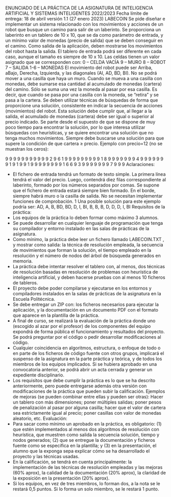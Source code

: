ENUNCIADO DE LA PRÁCTICA DE LA ASIGNATURA DE INTELIGENCIA
ARTIFICIAL Y SISTEMAS INTELIGENTES 2022/2023
Fecha límite de entrega: 18 de abril versión 1.1 (27 enero 2023)
LABECOIN
Se pide diseñar e implementar un sistema relacionado con los movimientos y acciones de un robot que
busque un camino para salir de un laberinto. Se proporciona un laberinto en un tablero de 10 x 10, que se
da como parámetro de entrada, y un mínimo valor de monedas (precio de salida) que se deben conseguir
en el camino. Como salida de la aplicación, deben mostrarse los movimientos del robot hasta la salida. El
tablero de entrada podrá ser diferente en cada caso, aunque el tamaño es siempre de 10 x 10. Las celdas
tienen un valor asignado que se corresponden con:
0 – CELDA VACÍA 9 – MURO 8 – ROBOT 7 – SALIDA 1-6 – MONEDAS
El movimiento del robot puede ser Arriba, aBajo, Derecha, Izquierda, y las diagonales (AI, AD, BD, BI).
No se podrá mover a una casilla que haya un muro. Cuando se mueva a una casilla con monedas, debe
sumarse esa cantidad al acumulado de monedas (cartera) del camino. Sólo se suma una vez la moneda al
pasar por esa casilla. Es decir, que cuando se pasa por una casilla con la moneda, se “retira” y se pasa a la
cartera.
 Se deben utilizar técnicas de búsquedas de forma que proporcione una solución, consistente en indicar la
secuencia de acciones (movimientos) del robot. Esta solución debe cumplir que, al llegar a la salida, el
acumulado de monedas (cartera) debe ser igual o superior al precio indicado. Se parte desde el supuesto
de que se dispone de muy poco tiempo para encontrar la solución, por lo que interesa utilizar búsquedas
con heurísticas, y se quiere encontrar una solución que no tenga muchos movimientos. Siempre debe
buscarse una solución para que supere la condición de que cartera ≥ precio.
Ejemplo con precio=12 (no se muestran los ceros):

9 9 9 9 9 9 9 9 9 9
9 2 9 6 1 9
9 9 9 9 9 9 9
9 1 8 9 9 9
9 9 9 9 4 9
9 9 9 9 9
9 1 9 1 9
9 1 9 9 9 9 9 9 9
9 1 6 6 9 3 9
9 9 9 9 9 9 7 9 9 9
Aclaraciones:
- El fichero de entrada tendrá un formato de texto simple. La primera línea tendrá el valor del precio.
Luego, contendrá diez filas correspondiente al laberinto, formado por los números separados por comas.
Se supone que el fichero de entrada estará siempre bien formado. En el borde, siempre habrá muro o la
casilla de salida. No se necesitan implementar funciones de comprobación.
1
Una posible solución para este ejemplo podría ser:
AD, A, B, BD, BD, D, I, BI, B, B, B, D, D, D, I, BI
Requisitos de la práctica:
- Los equipos de la práctica lo deben formar como máximo 3 alumnos.
- Se puede desarrollar en cualquier lenguaje de programación que tenga su compilador y entorno instalado
en las salas de prácticas de la asignatura.
- Como mínimo, la práctica debe leer un fichero llamado LABECOIN.TXT , y mostrar como salida: la
técnica de resolución empleada, la secuencia de movimientos que forman la solución, el tiempo empleado
en la resolución y el número de nodos del árbol de búsqueda generados en memoria.
- La práctica debe intentar resolver el tablero con, al menos, dos técnicas de resolución basadas en
resolución de problemas con heurística de inteligencia artificial, y deben hacerse pruebas con al menos 10
ficheros de tableros.
- El proyecto debe poder compilarse y ejecutarse en los entornos y compiladores instalados en la salas
de prácticas de la asignatura en la Escuela Politécnica.
- Se debe entregar un ZIP con: los ficheros necesarios para ejecutar la aplicación, y la documentación en
un documento PDF con el formato que aparece en la plantilla de la práctica.
- A final de curso, se realizará la evaluación de la práctica donde uno (escogido al azar por el profesor) de
los componentes del equipo expondrá de forma pública el funcionamiento y resultados del proyecto. Se
podrá preguntar por el código o pedir desarrollar modificaciones al código.
- Cualquier coincidencia en algoritmos, estructura, o enfoque de todo o en parte de los ficheros de código
fuente con otros grupos, implicará el suspenso de la asignatura en la parte práctica y teórica, y de todos
los miembros de los equipos implicados. Si se hubiera aprobado en una convocatoria anterior, se podrá
abrir un acta cerrada y generar un expediente disciplinario.
- Los requisitos que debe cumplir la práctica es lo que se ha descrito anteriormente, pero puede entregarse
además otra versión con modificaciones de la práctica que pueden subir la calificación. Ejemplos de
mejoras (se pueden combinar entre ellas y pueden ser otras): Hacer un tablero con más dimensiones;
poner múltiples salidas; poner pesos de penalización al pasar por alguna casilla; hacer que el valor de
cartera sea estrictamente igual al precio; poner casillas con valor de monedas aleatorio, etc.
Evaluación:
- Para sacar como mínimo un aprobado en la práctica, es obligatorio: (1) que estén implementados al
menos dos algoritmos de resolución con heurística, que muestren como salida la secuencia solución,
tiempo y nodos generados; (2) que se entregue la documentación y ficheros fuente como se especifica en
la plantilla; y (3) en la presentación, el alumno que la exponga sepa explicar cómo se ha desarrollado el
proyecto y las técnicas usadas.
- En la calificación, se tendrá en cuenta principalmente: la implementación de las técnicas de resolución
empleadas y las mejoras (60% aprox), la calidad de la documentación (20% aprox), la claridad de la
exposición en la presentación (20% aprox).
- Si los equipos, en vez de tres miembros, lo forman dos, a la nota se le restará 0,5 puntos. Si lo forma un
solo miembro, se le restará 1 punto.